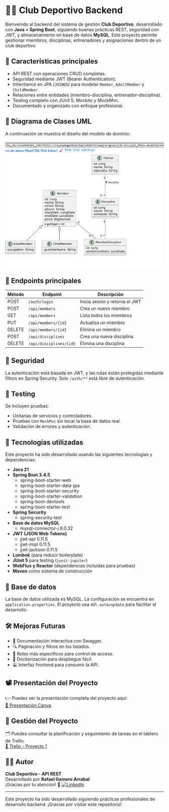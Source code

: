 
# 🏋️‍♂️ Club Deportivo Backend

Bienvenido al backend del sistema de gestión **Club Deportivo**, desarrollado con **Java + Spring Boot**, siguiendo buenas prácticas REST, seguridad con JWT, y almacenamiento en base de datos **MySQL**. Este proyecto permite gestionar miembros, disciplinas, entrenadores y asignaciones dentro de un club deportivo.

## 📌 Características principales

- API REST con operaciones CRUD completas.
- Seguridad mediante JWT (Bearer Authentication).
- Inheritance en JPA (`JOINED`) para modelar `Member`, `AdultMember` y `ChildMember`.
- Relaciones entre entidades (miembro-disciplina, entrenador-disciplina).
- Testing completo con JUnit 5, Mockito y MockMvc.
- Documentado y organizado con enfoque profesional.

## 🧠 Diagrama de Clases UML

A continuación se muestra el diseño del modelo de dominio:

![UML del proyecto](./Captura%20de%20pantalla%202025-05-06%20153645.png)


## 🚀 Endpoints principales

| Método | Endpoint                  | Descripción                         |
|--------|---------------------------|-------------------------------------|
| POST   | `/auth/login`             | Inicia sesión y retorna el JWT      |
| POST   | `/api/members`            | Crea un nuevo miembro               |
| GET    | `/api/members`            | Lista todos los miembros            |
| PUT    | `/api/members/{id}`       | Actualiza un miembro                |
| DELETE | `/api/members/{id}`       | Elimina un miembro                  |
| POST   | `/api/disciplines`        | Crea una nueva disciplina           |
| DELETE | `/api/disciplines/{id}`   | Elimina una disciplina              |

## 🔐 Seguridad

La autenticación está basada en JWT, y las rutas están protegidas mediante filtros en Spring Security. Solo `/auth/**` está libre de autenticación.

## 🧪 Testing

Se incluyen pruebas:
- Unitarias de servicios y controladores.
- Pruebas con `MockMvc` sin tocar la base de datos real.
- Validación de errores y autenticación.

## 🔧 Tecnologías utilizadas

Este proyecto ha sido desarrollado usando las siguientes tecnologías y dependencias:

- **Java 21**
- **Spring Boot 3.4.5**
  - spring-boot-starter-web
  - spring-boot-starter-data-jpa
  - spring-boot-starter-security
  - spring-boot-starter-validation
  - spring-boot-devtools
  - spring-boot-starter-test
- **Spring Security**
  - spring-security-test
- **Base de datos MySQL**
  - mysql-connector-j 8.0.32
- **JWT (JSON Web Tokens)**
  - jjwt-api 0.11.5
  - jjwt-impl 0.11.5
  - jjwt-jackson 0.11.5
- **Lombok** (para reducir boilerplate)
- **JUnit 5** para testing (`junit-jupiter`)
- **WebFlux y Reactor** (dependencias incluidas para pruebas)
- **Maven** como sistema de construcción


## 📂 Base de datos

La base de datos utilizada es MySQL. La configuración se encuentra en `application.properties`. El proyecto usa `ddl-auto=update` para facilitar el desarrollo.

## 🛠️ Mejoras Futuras

- 📄 Documentación interactiva con Swagger.  
- 🔍 Paginación y filtros en los listados.  
- 🔐 Roles más específicos para control de acceso.  
- 🐳 Dockerización para despliegue fácil.  
- 💻 Interfaz frontend para consumir la API.

## 📽️ Presentación del Proyecto

👉 Puedes ver la presentación completa del proyecto aquí:  
[🔗 Presentación Canva](https://www.canva.com/design/DAGnUIDaGv0/fo_mFe3JRsw4RMsfrwh7dw/edit?utm_content=DAGnUIDaGv0&utm_campaign=designshare&utm_medium=link2&utm_source=sharebutton)

## 📌 Gestión del Proyecto

🗂️ Puedes consultar la planificación y seguimiento de tareas en el tablero de Trello:  
[🔗 Trello - Proyecto 1](https://trello.com/b/pdc09ooc/proyecto-1)


## 👨‍💻 Autor
**Club Deportivo - API REST**  
Desarrollado por **Rafael Gamero Arrabal**  
¡Gracias por tu atención! 🙌
[![LinkedIn](https://img.shields.io/badge/LinkedIn-blue?logo=linkedin)](https://www.linkedin.com/in/rafael-gamero-arrabal-619200186/)

---

Este proyecto ha sido desarrollado siguiendo prácticas profesionales de desarrollo backend. ¡Gracias por visitar este repositorio!


